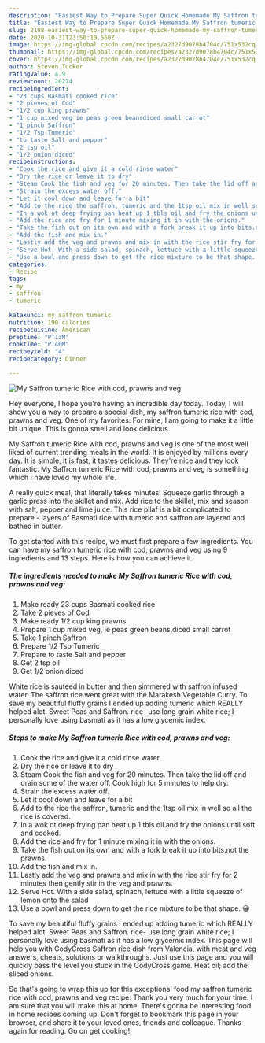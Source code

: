 ```yaml
---
description: "Easiest Way to Prepare Super Quick Homemade My Saffron tumeric Rice with cod, prawns and veg"
title: "Easiest Way to Prepare Super Quick Homemade My Saffron tumeric Rice with cod, prawns and veg"
slug: 2188-easiest-way-to-prepare-super-quick-homemade-my-saffron-tumeric-rice-with-cod-prawns-and-veg
date: 2020-10-31T23:50:10.560Z
image: https://img-global.cpcdn.com/recipes/a2327d9078b4704c/751x532cq70/my-saffron-tumeric-rice-with-cod-prawns-and-veg-recipe-main-photo.jpg
thumbnail: https://img-global.cpcdn.com/recipes/a2327d9078b4704c/751x532cq70/my-saffron-tumeric-rice-with-cod-prawns-and-veg-recipe-main-photo.jpg
cover: https://img-global.cpcdn.com/recipes/a2327d9078b4704c/751x532cq70/my-saffron-tumeric-rice-with-cod-prawns-and-veg-recipe-main-photo.jpg
author: Steven Tucker
ratingvalue: 4.9
reviewcount: 20274
recipeingredient:
- "23 cups Basmati cooked rice"
- "2 pieves of Cod"
- "1/2 cup king prawns"
- "1 cup mixed veg ie peas green beansdiced small carrot"
- "1 pinch Saffron"
- "1/2 Tsp Tumeric"
- "to taste Salt and pepper"
- "2 tsp oil"
- "1/2 onion diced"
recipeinstructions:
- "Cook the rice and give it a cold rinse water"
- "Dry the rice or leave it to dry"
- "Steam Cook the fish and veg for 20 minutes. Then take the lid off and drain some of the water off. Cook high for 5 minutes to help dry."
- "Strain the excess water off."
- "Let it cool down and leave for a bit"
- "Add to the rice the saffron, tumeric and the 1tsp oil mix in well so all the rice is covered."
- "In a wok ot deep frying pan heat up 1 tbls oil and fry the onions until soft and cooked."
- "Add the rice and fry for 1 minute mixing it in with the onions."
- "Take the fish out on its own and with a fork break it up into bits.not the prawns."
- "Add the fish and mix in."
- "Lastly add the veg and prawns and mix in with the rice stir fry for 2 minutes then gently stir in the veg and prawns."
- "Serve Hot. With a side salad, spinach, lettuce with a little squeeze of lemon onto the salad"
- "Use a bowl and press down to get the rice mixture to be that shape. 😀"
categories:
- Recipe
tags:
- my
- saffron
- tumeric

katakunci: my saffron tumeric 
nutrition: 190 calories
recipecuisine: American
preptime: "PT13M"
cooktime: "PT40M"
recipeyield: "4"
recipecategory: Dinner

---
```



![My Saffron tumeric Rice with cod, prawns and veg](https://img-global.cpcdn.com/recipes/a2327d9078b4704c/751x532cq70/my-saffron-tumeric-rice-with-cod-prawns-and-veg-recipe-main-photo.jpg)

Hey everyone, I hope you're having an incredible day today. Today, I will show you a way to prepare a special dish, my saffron tumeric rice with cod, prawns and veg. One of my favorites. For mine, I am going to make it a little bit unique. This is gonna smell and look delicious.

My Saffron tumeric Rice with cod, prawns and veg is one of the most well liked of current trending meals in the world. It is enjoyed by millions every day. It is simple, it is fast, it tastes delicious. They're nice and they look fantastic. My Saffron tumeric Rice with cod, prawns and veg is something which I have loved my whole life.

A really quick meal, that literally takes minutes! Squeeze garlic through a garlic press into the skillet and mix. Add rice to the skillet, mix and season with salt, pepper and lime juice. This rice pilaf is a bit complicated to prepare - layers of Basmati rice with tumeric and saffron are layered and bathed in butter.


To get started with this recipe, we must first prepare a few ingredients. You can have my saffron tumeric rice with cod, prawns and veg using 9 ingredients and 13 steps. Here is how you can achieve it.

<!--inarticleads1-->

##### The ingredients needed to make My Saffron tumeric Rice with cod, prawns and veg:

1. Make ready 23 cups Basmati cooked rice
1. Take 2 pieves of Cod
1. Make ready 1/2 cup king prawns
1. Prepare 1 cup mixed veg, ie peas green beans,diced small carrot
1. Take 1 pinch Saffron
1. Prepare 1/2 Tsp Tumeric
1. Prepare to taste Salt and pepper
1. Get 2 tsp oil
1. Get 1/2 onion diced


White rice is sauteed in butter and then simmered with saffron infused water. The saffron rice went great with the Marakesh Vegetable Curry. To save my beautiful fluffy grains I ended up adding tumeric which REALLY helped alot. Sweet Peas and Saffron. rice- use long grain white rice; I personally love using basmati as it has a low glycemic index. 

<!--inarticleads2-->

##### Steps to make My Saffron tumeric Rice with cod, prawns and veg:

1. Cook the rice and give it a cold rinse water
1. Dry the rice or leave it to dry
1. Steam Cook the fish and veg for 20 minutes. Then take the lid off and drain some of the water off. Cook high for 5 minutes to help dry.
1. Strain the excess water off.
1. Let it cool down and leave for a bit
1. Add to the rice the saffron, tumeric and the 1tsp oil mix in well so all the rice is covered.
1. In a wok ot deep frying pan heat up 1 tbls oil and fry the onions until soft and cooked.
1. Add the rice and fry for 1 minute mixing it in with the onions.
1. Take the fish out on its own and with a fork break it up into bits.not the prawns.
1. Add the fish and mix in.
1. Lastly add the veg and prawns and mix in with the rice stir fry for 2 minutes then gently stir in the veg and prawns.
1. Serve Hot. With a side salad, spinach, lettuce with a little squeeze of lemon onto the salad
1. Use a bowl and press down to get the rice mixture to be that shape. 😀


To save my beautiful fluffy grains I ended up adding tumeric which REALLY helped alot. Sweet Peas and Saffron. rice- use long grain white rice; I personally love using basmati as it has a low glycemic index. This page will help you with CodyCross Saffron rice dish from Valencia, with meat and veg answers, cheats, solutions or walkthroughs. Just use this page and you will quickly pass the level you stuck in the CodyCross game. Heat oil; add the sliced onions. 

So that's going to wrap this up for this exceptional food my saffron tumeric rice with cod, prawns and veg recipe. Thank you very much for your time. I am sure that you will make this at home. There's gonna be interesting food in home recipes coming up. Don't forget to bookmark this page in your browser, and share it to your loved ones, friends and colleague. Thanks again for reading. Go on get cooking!
